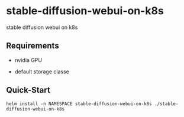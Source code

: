 # stable-diffusion-webui-on-k8s
stable diffusion webui on k8s

## Requirements

- nvidia GPU

- default storage classe

## Quick-Start

`helm install -n NAMESPACE stable-diffusion-webui-on-k8s ./stable-diffusion-webui-on-k8s`